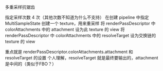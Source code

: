 多重采样抗锯齿

指定采样次数 4 次（其他次数不知道为什么不支持）
在创建 pipeline 中指定 MultiSampleState
创建一个 texture，用来重采样
将 renderPassDescriptor 中 colorAttachments 中的 attachment 设为此 texture 的 view
将 renderPassDescriptor 中 colorAttachments 中的 resolveTarget 设为交换链的 texture 的 view

重点就是 renderPassDescriptor.colorAttachments.attachment 和 resolveTarget 的设置
个人理解，resolveTarget 就是最终要输出的，attachment 是中间的（类似于FBO？）